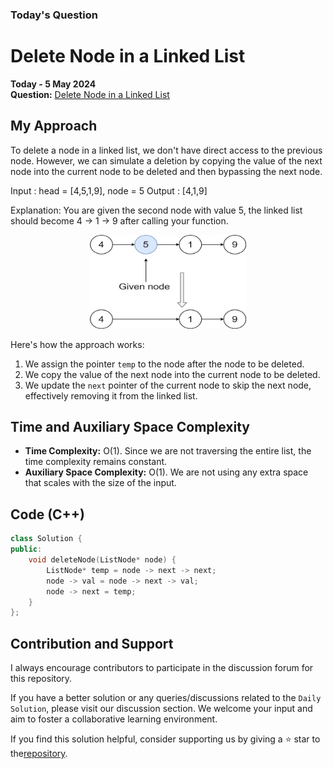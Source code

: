 ### Today's Question

# Delete Node in a Linked List
**Today - 5 May 2024**  
**Question:** [Delete Node in a Linked List](https://leetcode.com/problems/delete-node-in-a-linked-list)

## My Approach
To delete a node in a linked list, we don't have direct access to the previous node. However, we can simulate a deletion by copying the value of the next node into the current node to be deleted and then bypassing the next node.

Input : head = [4,5,1,9], node = 5
Output : [4,1,9]

Explanation: You are given the second node with value 5, the linked list should become 4 -> 1 -> 9 after calling your function.

<div style="text-align: center;">
    <img src="image.png" alt="Example" width="250" height="150">
</div>

Here's how the approach works:
1. We assign the pointer `temp` to the node after the node to be deleted.
2. We copy the value of the next node into the current node to be deleted.
3. We update the `next` pointer of the current node to skip the next node, effectively removing it from the linked list.

## Time and Auxiliary Space Complexity
- **Time Complexity:** O(1). Since we are not traversing the entire list, the time complexity remains constant.
- **Auxiliary Space Complexity:** O(1). We are not using any extra space that scales with the size of the input.

## Code (C++)

```cpp
class Solution {
public:
    void deleteNode(ListNode* node) {
        ListNode* temp = node -> next -> next;
        node -> val = node -> next -> val;
        node -> next = temp;
    }
};
```

## Contribution and Support
I always encourage contributors to participate in the discussion forum for this repository.

If you have a better solution or any queries/discussions related to the `Daily Solution`, please visit our discussion section. We welcome your input and aim to foster a collaborative learning environment.

If you find this solution helpful, consider supporting us by giving a ⭐ star to the[repository](https://github.com/Hasheditz/leetcode-solutions).

